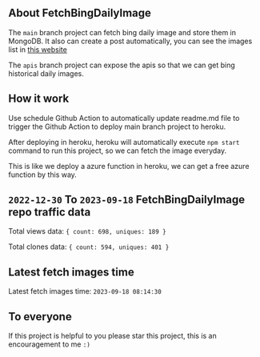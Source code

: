 ## About FetchBingDailyImage

The `main` branch project can fetch bing daily image and store them in MongoDB.
It also can create a post automatically, you can see the images list in [this website](https://oursalbum.netlify.app)

The `apis` branch project can expose the apis so that we can get bing historical daily images.

## How it work

Use schedule Github Action to automatically update readme.md file to trigger the Github Action to deploy main branch project to heroku.

After deploying in heroku, heroku will automatically execute `npm start` command to run this project, so we can fetch the image everyday.

This is like we deploy a azure function in heroku, we can get a free azure function by this way.

## `2022-12-30` To `2023-09-18` FetchBingDailyImage repo traffic data

Total views data: `{ count: 698, uniques: 189 }`

Total clones data: `{ count: 594, uniques: 401 }`

## Latest fetch images time

Latest fetch images time: `2023-09-18 08:14:30`

## To everyone

If this project is helpful to you please star this project, this is an encouragement to me `:)`



